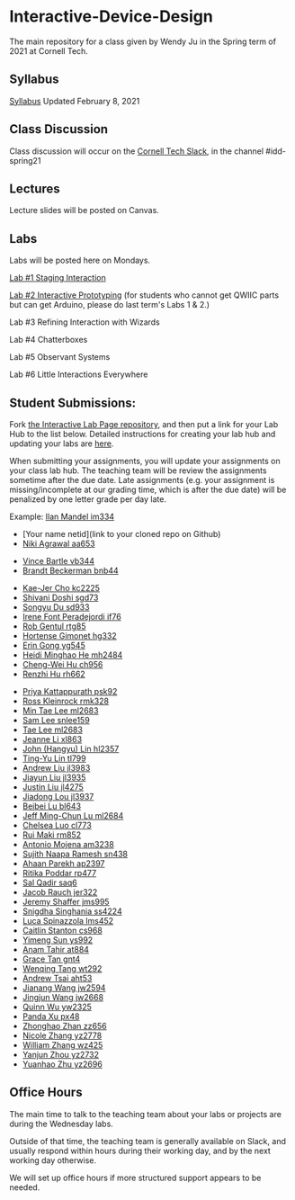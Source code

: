 # Interactive-Device-Design
The main repository for a class given by Wendy Ju in the Spring term of 2021 at Cornell Tech.

## Syllabus
[Syllabus](https://canvas.cornell.edu/courses/27923/assignments/syllabus) Updated February 8, 2021

## Class Discussion
Class discussion will occur on the [Cornell Tech Slack](cornelltech.slack.com), in the channel #idd-spring21

## Lectures
Lecture slides will be posted on Canvas.


## Labs
Labs will be posted here on Mondays.

[Lab #1 Staging Interaction](https://github.com/FAR-Lab/Interactive-Lab-Hub/blob/Spring2021/Lab%201/README.md)

[Lab #2 Interactive Prototyping](https://github.com/FAR-Lab/Interactive-Lab-Hub/blob/Spring2021/Lab%202/README.md) 
(for students who cannot get QWIIC parts but can get Arduino, please do last term's Labs 1 & 2.)

Lab #3 Refining Interaction with Wizards

Lab #4 Chatterboxes

Lab #5 Observant Systems

Lab #6 Little Interactions Everywhere

## Student Submissions:

Fork  [the Interactive Lab Page repository](https://github.com/FAR-Lab/Interactive-Lab-Hub), and then put a link for your Lab Hub to the list below. Detailed instructions for creating your lab hub and updating your labs are [here](https://github.com/FAR-Lab/Developing-and-Designing-Interactive-Devices/blob/2021Spring/readings/Submitting%20Labs.md).

When submitting your assignments, you will update your assignments on your class lab hub. The teaching team will be review the assignments sometime after the due date. Late assignments (e.g. your assignment is missing/incomplete at our grading time, which is after the due date) will be penalized by one letter grade per day late.



Example:  [Ilan Mandel im334](https://github.com/imandel/Interactive-Lab-Hub)


* [Your name netid](link to your cloned repo on Github)
*	[Niki	Agrawal	aa653](https://github.com/nagrawal44/Interactive-Lab-Hub)	
<!---*	[Sachi	Angle	sva22](https://github.com/sach211/Interactive-Lab-Hub)	--->
*	[Vince	Bartle	vb344](https://github.com/vbartle/Interactive-Lab-Hub)	
*	[Brandt	Beckerman	bnb44](https://github.com/bnbeck/Interactive-Lab-Hub)	
<!--- *	[Mehma	Bhasin	mkb229](https://github.com/mkbhasin/Interactive-Lab-Hub)	--->
<!--- *	[Jingsong	Chen	jc3497](https://github.com/Jingsong-Chen/Interactive-Lab-Hub)	--->
*	[Kae-Jer	Cho	kc2225](https://github.com/moonorblue/Interactive-Lab-Hub)	
*	[Shivani	Doshi	sgd73](https://github.com/shivanidoshi26/Interactive-Lab-Hub/)	
*	[Songyu	Du	sd933](https://github.com/sonipapa/Interactive-Lab-Hub)	
*	[Irene	Font Peradejordi	if76](https://github.com/IreneFP/Interactive-Lab-Hub)	
*	[Rob	Gentul	rtg85](https://github.com/rgentul/Interactive-Lab-Hub)	
*	[Hortense	Gimonet	hg332](https://github.com/hgimonet/sp2021_IDD_Interactive-Lab-Hub)	
*	[Erin	Gong	yg545](https://github.com/ering0427/Interactive-Lab-Hub)	
*	[Heidi Minghao	He	mh2484](https://github.com/HeidiHe/Interactive-Lab-Hub)	
*	[Cheng-Wei	Hu	ch956](https://github.com/HcwXd/Interactive-Lab-Hub)	
*	[Renzhi	Hu	rh662](https://github.com/renzhihu98/Interactive-Lab-Hub)	
<!---*	[Jamie	Jay	hg457](https://github.com/Jamie-Jay/Interactive-Lab-Hub)	--->
 *	[Priya	Kattappurath	psk92](https://github.com/priyakatt/Interactive-Lab-Hub)	
*	[Ross	Kleinrock	rmk328](https://github.com/rkleinro-CT/Interactive-Lab-Hub/)	
*	[Min Tae	Lee	ml2683](https://github.com/mintae0424/Interactive-Lab-Hub)	
*	[Sam	Lee	snlee159](https://github.com/snlee159/Interactive-Lab-Hub)	
*	[Tae	Lee	ml2683](https://github.com/mintae0424/Interactive-Lab-Hub)	
*	[Jeanne	Li	xl863](https://github.com/Jeannelialbedo/Interactive-Lab-Hub)	
*	[John (Hangyu)	Lin	hl2357](https://github.com/hangyulin/Interactive-Lab-Hub)	
*	[Ting-Yu	Lin	tl799](https://github.com/aalty/Interactive-Lab-Hub)	
*	[Andrew	Liu	jl3983](https://github.com/andrewljc0801/Interactive-Lab-Hub)	
*	[Jiayun	Liu	jl3935](https://github.com/iamyuchy/Interactive-Lab-Hub)	
*	[Justin	Liu	jl4275](https://github.com/juicetinliu/Interactive-Lab-Hub)	
*	[Jiadong	Lou	jl3937](https://github.com/jiadonglou/Interactive-Lab-Hub)	
*	[Beibei	Lu	bl643](https://github.com/beibeilu/Interactive-Lab-Hub)	
*	[Jeff Ming-Chun	Lu	ml2684](https://github.com/r06921039/Interactive-Lab-Hub)	
*	[Chelsea	Luo	cl773](https://github.com/chelsealuo/Interactive-Lab-Hub)	
*	[Rui	Maki	rm852](https://github.com/ruimaki/Interactive-Lab-Hub)	
*	[Antonio	Mojena	am3238](https://github.com/amojena/Interactive-Lab-Hub)	
*	[Sujith	Naapa Ramesh	sn438](https://github.com/sujithnr/Interactive-Lab-Hub)	
*	[Ahaan	Parekh	ap2397](https://github.com/ahaanparekh27/Interactive-Lab-Hub)	
*	[Ritika	Poddar	rp477](https://github.com/Rpoddar1953/Interactive-Lab-Hub)	
*	[Sal	Qadir	saq6](https://github.com/JerseyXS/Interactive-Lab-Hub)	
*	[Jacob	Rauch	jer322](https://github.com/jrauch97/Interactive-Lab-Hub)	
*	[Jeremy	Shaffer	jms995](https://github.com/jshaffer47/Interactive-Lab-Hub)	
*	[Snigdha	Singhania	ss4224](https://github.com/singhaniasnigdha/Interactive-Lab-Hub)	
*	[Luca	Spinazzola	lms452](https://github.com/luca992/Interactive-Lab-Hub)	
*	[Caitlin	Stanton	cs968](https://github.com/caitlinstanton/Interactive-Lab-Hub)
*	[Yimeng	Sun	ys992](https://github.com/ysunaw/Interactive-Lab-Hub)	
*	[Anam	Tahir	at884](https://github.com/anam884/Interactive-Lab-Hub)	
*	[Grace	Tan	gnt4](https://github.com/greatcan11/Interactive-Lab-Hub)	
*	[Wenqing	Tang	wt292](https://github.com/FadingWinds/Interactive-Lab-Hub)	
*	[Andrew	Tsai	aht53](https://github.com/andrewhtsai/Interactive-Lab-Hub)	
*	[Jianang	Wang	jw2594](https://github.com/JamesW121/Interactive-Lab-Hub)	
*	[Jingjun	Wang	jw2668](https://github.com/helensz98/Interactive-Lab-Hub)	
*	[Quinn	Wu	yw2325](https://github.com/quinn997/Interactive-Lab-Hub)	
*	[Panda	Xu	px48](https://github.com/30PandaX/Interactive-Lab-Hub)	
*	[Zhonghao	Zhan	zz656](https://github.com/RupertZ/Interactive-Lab-Hub)	
*	[Nicole	Zhang	yz2778](https://github.com/nicole-zy/Interactive-Lab-Hub)	
*	[William	Zhang	wz425](https://github.com/williamzhang012998/Interactive-Lab-Hub)	
*	[Yanjun	Zhou	yz2732](https://github.com/Kingfisherzh/Yanjun.Z-s-Lab-Hub)	
*	[Yuanhao	Zhu	yz2696](https://github.com/YuanhaoZhu/Interactive-Lab-Hub)	

## Office Hours 

The main time to talk to the teaching team about your labs or projects are during the Wednesday labs. 

Outside of that time, the teaching team is generally available on Slack, and usually respond within hours during their working day, and by the next working day otherwise. 

We will set up office hours if more structured support appears to be needed.
